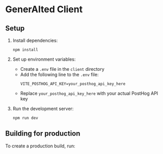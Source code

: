 # GenerAIted Client

## Setup

1. Install dependencies:
   ```
   npm install
   ```

2. Set up environment variables:
   - Create a `.env` file in the `client` directory
   - Add the following line to the `.env` file:
     ```
     VITE_POSTHOG_API_KEY=your_posthog_api_key_here
     ```
   - Replace `your_posthog_api_key_here` with your actual PostHog API key

3. Run the development server:
   ```
   npm run dev
   ```

## Building for production

To create a production build, run: